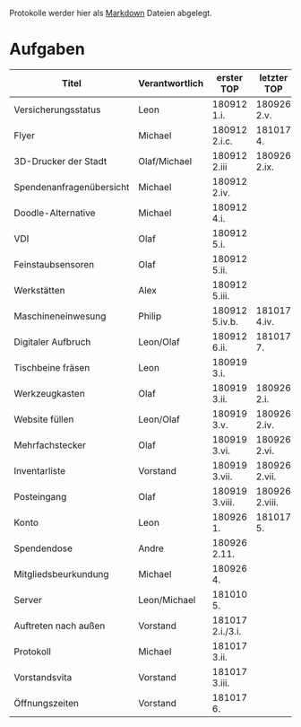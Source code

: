 Protokolle werder hier als [Markdown](https://guides.github.com/features/mastering-markdown/) Dateien abgelegt.

# **Aufgaben**
Titel | Verantwortlich | erster TOP | letzter TOP
--- | --- | --- | ---
Versicherungsstatus | Leon | 180912 1.i. | 180926 2.v.
Flyer | Michael | 180912 2.i.c. | 181017 4.
3D-Drucker der Stadt | Olaf/Michael | 180912 2.iii | 180926 2.ix.
Spendenanfragenübersicht | Michael | 180912 2.iv. |
Doodle-Alternative | Michael | 180912 4.i. |
VDI | Olaf | 180912 5.i. |
Feinstaubsensoren | Olaf | 180912 5.ii. |
Werkstätten | Alex | 180912 5.iii. |
Maschineneinwesung | Philip | 180912 5.iv.b. | 181017 4.iv.
Digitaler Aufbruch | Leon/Olaf | 180912 6.ii. | 181017 7.
Tischbeine fräsen | Leon | 180919 3.i. |
Werkzeugkasten | Olaf | 180919 3.ii. | 180926 2.i.
Website füllen | Leon/Olaf | 180919 3.v. | 180926 2.iv.
Mehrfachstecker | Olaf | 180919 3.vi. | 180926 2.vi.
Inventarliste | Vorstand | 180919 3.vii. | 180926 2.vii.
Posteingang | Olaf | 180919 3.viii. | 180926 2.viii.
Konto | Leon | 180926 1. | 181017 5.
Spendendose | Andre | 180926 2.11. |
Mitgliedsbeurkundung | Michael | 180926 4. |
Server | Leon/Michael | 181010 5. |
Auftreten nach außen | Vorstand | 181017 2.i./3.i. |
Protokoll | Michael | 181017 3.ii. |
Vorstandsvita | Vorstand | 181017 3.iii. |
Öffnungszeiten | Vorstand | 181017 6. |
